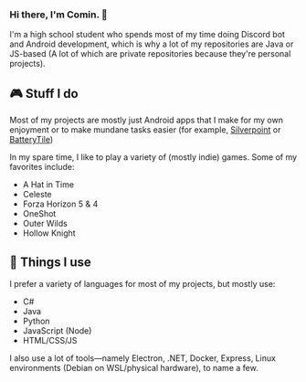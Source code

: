 ### Hi there, I'm Comin. 👋

I'm a high school student who spends most of my time doing Discord bot and Android development, which is why a lot of my repositories are Java or JS-based (A lot of which are private repositories because they're personal projects).

## 🎮 Stuff I do
Most of my projects are mostly just Android apps that I make for my own enjoyment or to make mundane tasks easier (for example, [Silverpoint](https://github.com/CominAtYou/Silverpoint) or [BatteryTile](https://github.com/CominAtYou/BatteryTile))

In my spare time, I like to play a variety of (mostly indie) games. Some of my favorites include:
- A Hat in Time
- Celeste
- Forza Horizon 5 & 4
- OneShot
- Outer Wilds
- Hollow Knight

## 🔨 Things I use
I prefer a variety of languages for most of my projects, but mostly use:
- C#
- Java
- Python
- JavaScript (Node)
- HTML/CSS/JS

I also use a lot of tools—namely Electron, .NET, Docker, Express, Linux environments (Debian on WSL/physical hardware), to name a few.
<!--
**CominAtYou/CominAtYou** is a ✨ _special_ ✨ repository because its `README.md` (this file) appears on your GitHub profile.

Here are some ideas to get you started:

- 🔭 I’m currently working on ...
- 🌱 I’m currently learning ...
- 👯 I’m looking to collaborate on ...
- 🤔 I’m looking for help with ...
- 💬 Ask me about ...
- 📫 How to reach me: ...
- 😄 Pronouns: ...
- ⚡ Fun fact: ...
-->
